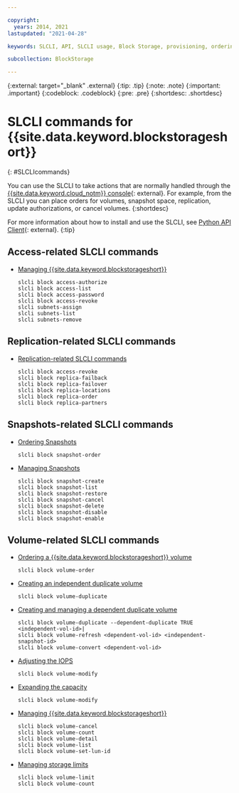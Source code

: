 ```yaml
---

copyright:
  years: 2014, 2021
lastupdated: "2021-04-28"

keywords: SLCLI, API, SLCLI usage, Block Storage, provisioning, ordering, managing

subcollection: BlockStorage

---
```

{:external: target="_blank" .external}
{:tip: .tip}
{:note: .note}
{:important: .important}
{:codeblock: .codeblock}
{:pre: .pre}
{:shortdesc: .shortdesc}

# SLCLI commands for {{site.data.keyword.blockstorageshort}}
{: #SLCLIcommands}

You can use the SLCLI to take actions that are normally handled through the [{{site.data.keyword.cloud_notm}} console](https://{DomainName}/){: external}. For example, from the SLCLI you can place orders for volumes, snapshot space, replication, update authorizations, or cancel volumes.
{:shortdesc}

For more information about how to install and use the SLCLI, see [Python API Client](https://softlayer-python.readthedocs.io/en/latest/cli/){: external}.
{:tip}

## Access-related SLCLI commands
* [Managing {{site.data.keyword.blockstorageshort}}](/docs/BlockStorage?topic=BlockStorage-managingstorage)  
  ```
  slcli block access-authorize
  slcli block access-list
  slcli block access-password
  slcli block access-revoke
  slcli subnets-assign
  slcli subnets-list
  slcli subnets-remove
  ```

## Replication-related SLCLI commands

* [Replication-related SLCLI commands](/docs/BlockStorage?topic=BlockStorage-replication)
  ```
  slcli block access-revoke
  slcli block replica-failback
  slcli block replica-failover
  slcli block replica-locations
  slcli block replica-order
  slcli block replica-partners
  ```

## Snapshots-related SLCLI commands

* [Ordering Snapshots](/docs/BlockStorage?topic=BlockStorage-orderingsnapshots#ordersnapshotSLCLI)
  ```
  slcli block snapshot-order
  ```

* [Managing Snapshots](/docs/BlockStorage?topic=BlockStorage-managingSnapshots)
  ```
  slcli block snapshot-create
  slcli block snapshot-list
  slcli block snapshot-restore
  slcli block snapshot-cancel
  slcli block snapshot-delete
  slcli block snapshot-disable
  slcli block snapshot-enable
  ```

## Volume-related SLCLI commands

* [Ordering a {{site.data.keyword.blockstorageshort}} volume](/docs/BlockStorage?topic=BlockStorage-orderingBlockStorage#orderingthroughCLI)
  ```
  slcli block volume-order
  ```

* [Creating an independent duplicate volume](/docs/BlockStorage?topic=BlockStorage-duplicatevolume)
  ```
  slcli block volume-duplicate
  ```
* [Creating and managing a dependent duplicate volume](/docs/BlockStorage?topic=BlockStorage-dependentduplicate)
  ```
  slcli block volume-duplicate --dependent-duplicate TRUE <independent-vol-id>|
  slcli block volume-refresh <dependent-vol-id> <independent-snapshot-id>
  slcli block volume-convert <dependent-vol-id>
  ```
* [Adjusting the IOPS](/docs/BlockStorage?topic=BlockStorage-adjustingIOPS)
  ```
  slcli block volume-modify
  ```
* [Expanding the capacity](/docs/BlockStorage?topic=BlockStorage-expandingcapacity)
  ```
  slcli block volume-modify
  ```
* [Managing {{site.data.keyword.blockstorageshort}}](/docs/BlockStorage?topic=BlockStorage-managingstorage)  
  ```
  slcli block volume-cancel
  slcli block volume-count
  slcli block volume-detail
  slcli block volume-list
  slcli block volume-set-lun-id
  ```
* [Managing storage limits](/docs/BlockStorage?topic=BlockStorage-managingstoragelimits)  
  ```
  slcli block volume-limit
  slcli block volume-count
  ```
